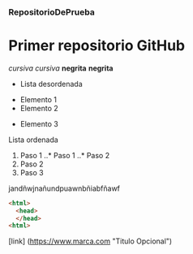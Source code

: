### RepositorioDePrueba
# Primer repositorio GitHub
*cursiva* _cursiva_
**negrita** __negrita__

* Lista desordenada
+ Elemento 1
+ Elemento 2
* Elemento 3

Lista ordenada
1. Paso 1
..* Paso 1
..* Paso 2
2. Paso 2
3. Paso 3

jandñwjnañundpuawnbñiabfñawf

```html
<html>
  <head>
  </head>
<html>
```

[link] (https://www.marca.com "Titulo Opcional")
